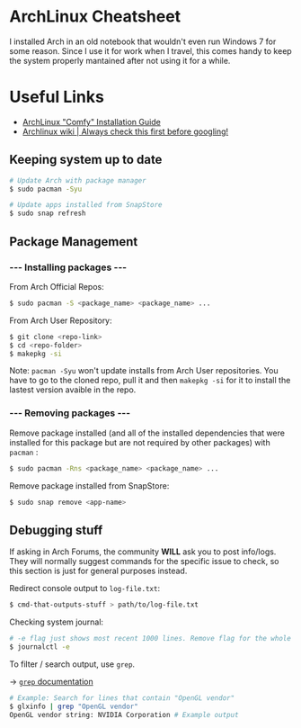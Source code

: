 # ArchLinux Cheatsheet
I installed Arch in an old notebook that wouldn't even run Windows 7 for some reason. Since I use it for work when I travel, this comes handy to keep the system properly mantained after not using it for a while.

# Useful Links
- [ArchLinux "Comfy" Installation Guide](https://www.youtube.com/watch?v=68z11VAYMS8)
- [Archlinux wiki | Always check this first before googling!](https://wiki.archlinux.org/)

## Keeping system up to date
```bash
# Update Arch with package manager
$ sudo pacman -Syu

# Update apps installed from SnapStore
$ sudo snap refresh
```
## Package Management
### --- Installing packages ---
From Arch Official Repos:
```bash
$ sudo pacman -S <package_name> <package_name> ...
```

From Arch User Repository:
```bash
$ git clone <repo-link>
$ cd <repo-folder>
$ makepkg -si
```
Note: `pacman -Syu` won't update installs from  Arch User repositories. You have to go to the cloned repo, pull it and then `makepkg -si` for it to install the lastest version avaible in the repo.

### --- Removing packages ---
Remove package installed (and all of the installed dependencies that were installed for this package but are not required by other packages) with `pacman` :
```bash
$ sudo pacman -Rns <package_name> <package_name> ...
```
Remove package installed from SnapStore:
```bash
$ sudo snap remove <app-name>
```

## Debugging stuff
If asking in Arch Forums, the community **WILL** ask you to post info/logs. They will normally suggest commands for the specific issue to check, so this section is just for general purposes instead.

Redirect console output to ```log-file.txt```:
```bash
$ cmd-that-outputs-stuff > path/to/log-file.txt
```
Checking system journal:
```bash
# -e flag just shows most recent 1000 lines. Remove flag for the whole thing
$ journalctl -e
```
To filter / search output, use `grep`.

-> [`grep` documentation](https://man.archlinux.org/man/grep.1.en)

```bash
# Example: Search for lines that contain "OpenGL vendor"
$ glxinfo | grep "OpenGL vendor"
OpenGL vendor string: NVIDIA Corporation # Example output
```